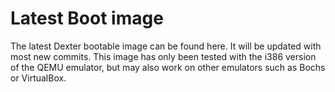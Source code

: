 
# Latest Boot image
The latest Dexter bootable image can be found here. It will be updated with most new commits. This image has only been tested with the i386 version of the QEMU emulator, but may also work on other emulators such as Bochs or VirtualBox.


